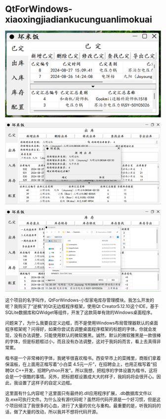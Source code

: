 # QtForWindows-xiaoxingjiadiankucunguanlimokuai

![1](PngForREADME1.png)

![2](PngForREADME2.png)

![3](PngForREADME3.png)

​	这个项目的名字叫作，QtForWindows-小型家电库存管理模块。我怎么开发的呢？我购买了“逆枫”的Qt无边框程序框架，使用Qt Creator5.12.10这个IDE，基于SQLite数据库和QWidget等组件，开发了这款简单有效的Windows桌面程序。

​	问题来了，为什么我要自定义边框，而不是使用Windows布局管理器默认的桌面程序框架呢？问得好，如果你尝试去调整桌面程序框架的标题的字体，你就会发现，没有办法调整，只能使用默认的微软雅黑。诚然，默认的微软雅黑是一款很棒的字体，但是标题框过小，而且没有办法调整，这对于我妈妈而言，看上去真得非常累。

​	楷书是一个非常棒的字体，我姥爷很喜欢楷书。西安早市上的菜摊里，商贩们拿着保温板，在上面用正楷写着“小白菜 4.5元一斤”，在招聘会上，也用正楷写着“招聘Qt C++开发，招聘Python开发”。所以我想，把程序的字体设置为楷书，这将会是一个很酷的事情。另外，把标题框设置成大大的样子，我妈妈将会很开心。因此，我设置了这样子的自定义边框。

​	这里面有什么内容呢？这里面只有最终的.dll应用程序扩展，.db数据库文件以及.exe可执行文件。为什么没有源代码呢？虽然将代码开源是一个好习惯，但是这个项目倾注了我很多的心血，进行了大量的优化与重构。最重要的是，听我妈妈的话，做了大量的改动，所以我并不想将代码开源。